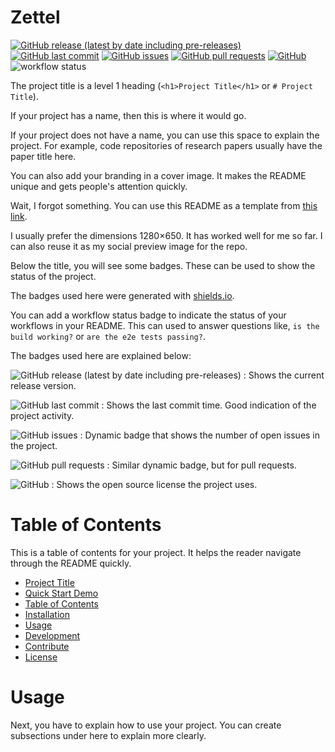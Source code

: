 # Zettel

[![GitHub release (latest by date including pre-releases)](https://img.shields.io/github/v/release/idrisr/zettel?include_prereleases)](https://img.shields.io/github/v/release/idrisr/zettel?include_prereleases)
[![GitHub last commit](https://img.shields.io/github/last-commit/idrisr/zettel)](https://img.shields.io/github/last-commit/idrisr/zettel)
[![GitHub issues](https://img.shields.io/github/issues-raw/idrisr/zettel)](https://img.shields.io/github/issues-raw/idrisr/zettel)
[![GitHub pull requests](https://img.shields.io/github/issues-pr/idrisr/zettel)](https://img.shields.io/github/issues-pr/idrisr/zettel)
[![GitHub](https://img.shields.io/github/license/idrisr/zettel)](https://img.shields.io/github/license/idrisr/zettel)
    ![workflow status](https://github.com/idrisr/zettel/actions/workflows/push.yml/badge.svg)

The project title is a level 1 heading (`<h1>Project Title</h1>` or `# Project Title`).

If your project has a name, then this is where it would go.

If your project does not have a name, you can use this space to explain the project. For example, code repositories of research papers usually have the paper title here.

You can also add your branding in a cover image. It makes the README unique and gets people's attention quickly.

Wait, I forgot something. You can use this README as a template from [this link](README-template.md).

I usually prefer the dimensions 1280×650. It has worked well for me so far. I can also reuse it as my social preview image for the repo.

Below the title, you will see some badges. These can be used to show the status of the project.

The badges used here were generated with [shields.io](https://shields.io/).

You can add a workflow status badge to indicate the status of your workflows in your README. This can used to answer questions like, `is the build working?` or `are the e2e tests passing?`.

The badges used here are explained below:

<!-- Add badges with link to Shields IO -->

![GitHub release (latest by date including pre-releases)](https://img.shields.io/github/v/release/idrisr/zettel?include_prereleases)
: Shows the current release version.

![GitHub last commit](https://img.shields.io/github/last-commit/idrisr/zettel)
: Shows the last commit time. Good indication of the project activity.

![GitHub issues](https://img.shields.io/github/issues-raw/idrisr/zettel)
: Dynamic badge that shows the number of open issues in the project.

![GitHub pull requests](https://img.shields.io/github/issues-pr/idrisr/zettel)
: Similar dynamic badge, but for pull requests.

![GitHub](https://img.shields.io/github/license/idrisr/zettel)
: Shows the open source license the project uses.

# Table of Contents

This is a table of contents for your project. It helps the reader navigate through the README quickly.
- [Project Title](#project-title)
- [Quick Start Demo](#quick-start-demo)
- [Table of Contents](#table-of-contents)
- [Installation](#installation)
- [Usage](#usage)
- [Development](#development)
- [Contribute](#contribute)
- [License](#license)


# Usage

Next, you have to explain how to use your project. You can create subsections under here to explain more clearly.
